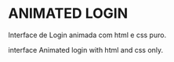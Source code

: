 
# ANIMATED LOGIN

Interface de Login animada com html e css puro.

interface Animated login with html and css only.